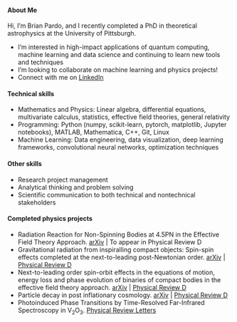 #### About Me

Hi, I’m Brian Pardo, and I recently completed a PhD in theoretical astrophysics at the University of Pittsburgh.
- I’m interested in high-impact applications of quantum computing, machine learning and data science and continuing to learn new tools and techniques
- I’m looking to collaborate on machine learning and physics projects!
- Connect with me on [LinkedIn](https://www.linkedin.com/in/brian-a-pardo/)

#### Technical skills

- Mathematics and Physics: Linear algebra, differential equations, multivariate calculus, statistics, effective field theories, general relativity
- Programming: Python (numpy, scikit-learn, pytorch, matplotlib, Jupyter notebooks), MATLAB, Mathematica, C++, Git, Linux
- Machine Learning: Data engineering, data visualization, deep learning frameworks, convolutional neural networks, optimization techniques

#### Other skills

- Research project management
- Analytical thinking and problem solving
- Scientific communication to both technical and nontechnical stakeholders

#### Completed physics projects

- Radiation Reaction for Non-Spinning Bodies at 4.5PN in the Effective Field Theory Approach. [arXiv](https://arxiv.org/abs/2302.11016) | To appear in Physical Review D
- Gravitational radiation from inspiralling compact objects: Spin-spin effects completed at the next-to-leading post-Newtonian order. [arXiv](https://arxiv.org/abs/2103.14612) | [Physical Review D](https://doi.org/10.1103/PhysRevD.104.024037)
- Next-to-leading order spin-orbit effects in the equations of motion, energy loss and phase evolution of binaries of compact bodies in the effective field theory approach. [arXiv](https://arxiv.org/abs/2009.05628) | [Physical Review D](https://doi.org/10.1103/PhysRevD.102.124020)
- Particle decay in post inflationary cosmology. [arXiv](https://arxiv.org/abs/1808.02539) | [Physical Review D](https://doi.org/10.1103/PhysRevD.98.083503)
- Photoinduced Phase Transitions by Time-Resolved Far-Infrared Spectroscopy in V<sub>2</sub>O<sub>3</sub>. [Physical Review Letters](https://doi.org/10.1103/PhysRevLett.107.066403)




<!---
BrianPardo/BrianPardo is a ✨ special ✨ repository because its `README.md` (this file) appears on your GitHub profile.
You can click the Preview link to take a look at your changes.
--->
